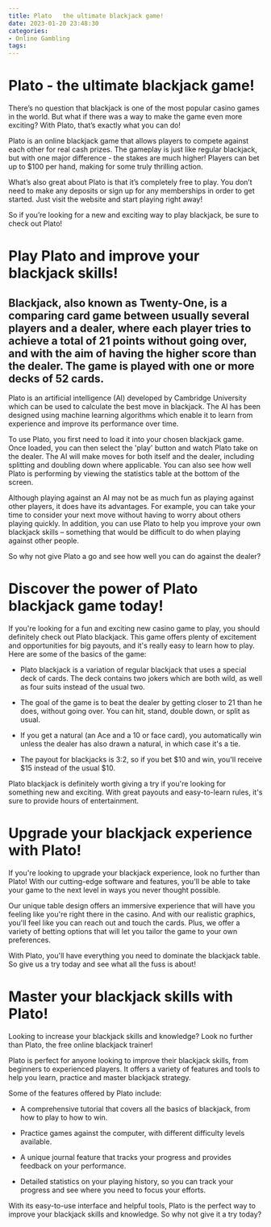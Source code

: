 ```yaml
---
title: Plato   the ultimate blackjack game!
date: 2023-01-20 23:48:30
categories:
- Online Gambling
tags:
---
```



#  Plato - the ultimate blackjack game!

There’s no question that blackjack is one of the most popular casino games in the world. But what if there was a way to make the game even more exciting? With Plato, that’s exactly what you can do!

Plato is an online blackjack game that allows players to compete against each other for real cash prizes. The gameplay is just like regular blackjack, but with one major difference - the stakes are much higher! Players can bet up to $100 per hand, making for some truly thrilling action.

What’s also great about Plato is that it’s completely free to play. You don’t need to make any deposits or sign up for any memberships in order to get started. Just visit the website and start playing right away!

So if you’re looking for a new and exciting way to play blackjack, be sure to check out Plato!

#  Play Plato and improve your blackjack skills!

## Blackjack, also known as Twenty-One, is a comparing card game between usually several players and a dealer, where each player tries to achieve a total of 21 points without going over, and with the aim of having the higher score than the dealer. The game is played with one or more decks of 52 cards.

Plato is an artificial intelligence (AI) developed by Cambridge University which can be used to calculate the best move in blackjack. The AI has been designed using machine learning algorithms which enable it to learn from experience and improve its performance over time.

To use Plato, you first need to load it into your chosen blackjack game. Once loaded, you can then select the 'play' button and watch Plato take on the dealer. The AI will make moves for both itself and the dealer, including splitting and doubling down where applicable. You can also see how well Plato is performing by viewing the statistics table at the bottom of the screen.

Although playing against an AI may not be as much fun as playing against other players, it does have its advantages. For example, you can take your time to consider your next move without having to worry about others playing quickly. In addition, you can use Plato to help you improve your own blackjack skills – something that would be difficult to do when playing against other people.

So why not give Plato a go and see how well you can do against the dealer?

#  Discover the power of Plato blackjack game today!

If you're looking for a fun and exciting new casino game to play, you should definitely check out Plato blackjack. This game offers plenty of excitement and opportunities for big payouts, and it's really easy to learn how to play. Here are some of the basics of the game:

- Plato blackjack is a variation of regular blackjack that uses a special deck of cards. The deck contains two jokers which are both wild, as well as four suits instead of the usual two.

- The goal of the game is to beat the dealer by getting closer to 21 than he does, without going over. You can hit, stand, double down, or split as usual.

- If you get a natural (an Ace and a 10 or face card), you automatically win unless the dealer has also drawn a natural, in which case it's a tie.

- The payout for blackjacks is 3:2, so if you bet $10 and win, you'll receive $15 instead of the usual $10.

Plato blackjack is definitely worth giving a try if you're looking for something new and exciting. With great payouts and easy-to-learn rules, it's sure to provide hours of entertainment.

#  Upgrade your blackjack experience with Plato!

If you're looking to upgrade your blackjack experience, look no further than Plato! With our cutting-edge software and features, you'll be able to take your game to the next level in ways you never thought possible.

Our unique table design offers an immersive experience that will have you feeling like you're right there in the casino. And with our realistic graphics, you'll feel like you can reach out and touch the cards. Plus, we offer a variety of betting options that will let you tailor the game to your own preferences.

With Plato, you'll have everything you need to dominate the blackjack table. So give us a try today and see what all the fuss is about!

#  Master your blackjack skills with Plato!

Looking to increase your blackjack skills and knowledge? Look no further than Plato, the free online blackjack trainer!

Plato is perfect for anyone looking to improve their blackjack skills, from beginners to experienced players. It offers a variety of features and tools to help you learn, practice and master blackjack strategy.

Some of the features offered by Plato include:

- A comprehensive tutorial that covers all the basics of blackjack, from how to play to how to win.

- Practice games against the computer, with different difficulty levels available.

- A unique journal feature that tracks your progress and provides feedback on your performance.

- Detailed statistics on your playing history, so you can track your progress and see where you need to focus your efforts.

With its easy-to-use interface and helpful tools, Plato is the perfect way to improve your blackjack skills and knowledge. So why not give it a try today?
